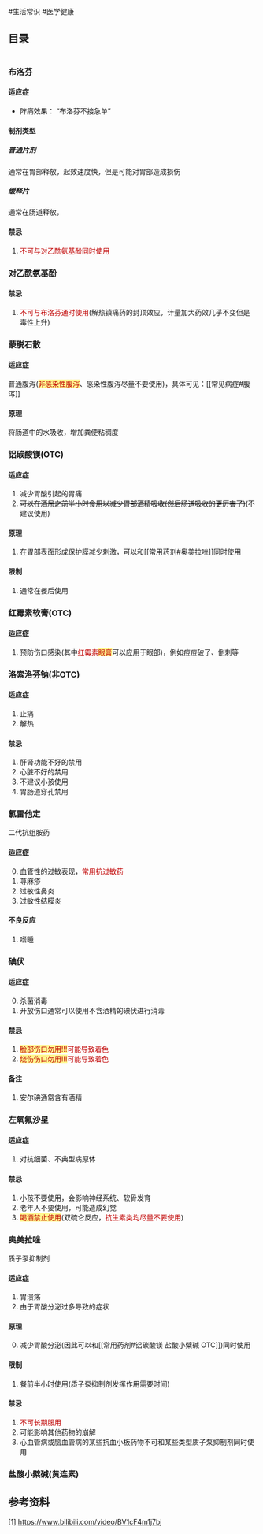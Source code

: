 #生活常识 #医学健康

## 目录
```toc

```




### 布洛芬

#### 适应症

- 阵痛效果：
	“布洛芬不接急单”



#### 制剂类型

##### 普通片剂
通常在胃部释放，起效速度快，但是可能对胃部造成损伤

##### 缓释片
通常在肠道释放，

#### 禁忌
1. <font color="#c00000">不可与对乙酰氨基酚同时使用</font>


### 对乙酰氨基酚


#### 禁忌
1. <font color="#c00000">不可与布洛芬通时使用</font>(解热镇痛药的封顶效应，计量加大药效几乎不变但是毒性上升)



### 蒙脱石散
#### 适应症
普通腹泻(<span style="background:#fff88f"><font color="#c00000">非感染性腹泻</font></span>、感染性腹泻尽量不要使用)，具体可见：[[常见病症#腹泻]]


#### 原理
将肠道中的水吸收，增加粪便粘稠度



### 铝碳酸镁(OTC)

#### 适应症
1. 减少胃酸引起的胃痛
2. ~~可以在酒局之前半小时食用以减少胃部酒精吸收(然后肠道吸收的更厉害了)~~(不建议使用)
#### 原理
1. 在胃部表面形成保护膜减少刺激，可以和[[常用药剂#奥美拉唑]]同时使用

#### 限制
1. 通常在餐后使用

### 红霉素软膏(OTC)

#### 适应症
1. 预防伤口感染(其中<font color="#c00000">红霉素</font><span style="background:#fff88f"><font color="#c00000">眼膏</font></span>可以应用于眼部)，例如痘痘破了、倒刺等



### 洛索洛芬钠(非OTC)

#### 适应症
1. 止痛
2. 解热

#### 禁忌
1. 肝肾功能不好的禁用
2. 心脏不好的禁用
3. 不建议小孩使用
4. 胃肠道穿孔禁用


### 氯雷他定

二代抗组胺药

#### 适应症
0. 血管性的过敏表现，<font color="#c00000">常用抗过敏药</font>
1. 荨麻疹
2. 过敏性鼻炎
3. 过敏性结膜炎

#### 不良反应
1. 嗜睡

### 碘伏

#### 适应症
0. 杀菌消毒
1. 开放伤口通常可以使用不含酒精的碘伏进行消毒

#### 禁忌
1. <span style="background:#fff88f"><font color="#c00000">脸部伤口勿用!!!</font></span><font color="#c00000">可能导致着色</font>
2. <span style="background:#fff88f"><font color="#c00000">烧伤伤口勿用!!!</font></span><font color="#c00000">可能导致着色</font>

#### 备注
1. 安尔碘通常含有酒精

 
### 左氧氟沙星

#### 适应症
1. 对抗细菌、不典型病原体

#### 禁忌
1. 小孩不要使用，会影响神经系统、软骨发育
2. 老年人不要使用，可能造成幻觉
3. <span style="background:#fff88f"><font color="#c00000">喝酒禁止使用</font></span>(双硫仑反应，<font color="#c00000">抗生素类均尽量不要使用</font>)


### 奥美拉唑

质子泵抑制剂

#### 适应症
1. 胃溃疡
2. 由于胃酸分泌过多导致的症状

#### 原理
0. 减少胃酸分泌(因此可以和[[常用药剂#铝碳酸镁 盐酸小檗碱 OTC]])同时使用



#### 限制
1. 餐前半小时使用(质子泵抑制剂发挥作用需要时间)

#### 禁忌
1. <font color="#c00000">不可长期服用</font>
2. 可能影响其他药物的崩解
3. 心血管病或脑血管病的某些抗血小板药物不可和某些类型质子泵抑制剂同时使用


### 盐酸小檗碱(黄连素)




## 参考资料
[1] https://www.bilibili.com/video/BV1cF4m1j7bj